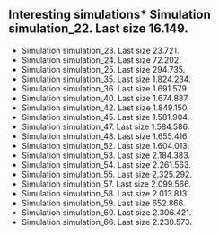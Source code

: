 ## Interesting simulations* Simulation simulation_22. Last size 16.149.
* Simulation simulation_23. Last size 23.721.
* Simulation simulation_24. Last size 72.202.
* Simulation simulation_25. Last size 294.735.
* Simulation simulation_35. Last size 1.824.234.
* Simulation simulation_36. Last size 1.691.579.
* Simulation simulation_40. Last size 1.674.887.
* Simulation simulation_42. Last size 1.849.150.
* Simulation simulation_45. Last size 1.581.904.
* Simulation simulation_47. Last size 1.584.586.
* Simulation simulation_48. Last size 1.655.416.
* Simulation simulation_52. Last size 1.604.013.
* Simulation simulation_53. Last size 2.184.383.
* Simulation simulation_54. Last size 2.261.563.
* Simulation simulation_55. Last size 2.325.292.
* Simulation simulation_57. Last size 2.099.566.
* Simulation simulation_58. Last size 2.013.813.
* Simulation simulation_59. Last size 652.866.
* Simulation simulation_60. Last size 2.306.421.
* Simulation simulation_66. Last size 2.230.573.
